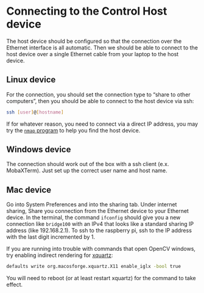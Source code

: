 # Connecting to the Control Host device

The host device should be configured so that the connection over the Ethernet
interface is all automatic. Then we should be able to connect to the host device
over a single Ethernet cable from your laptop to the host device.

## Linux device

For the connection, you should set the connection type to “share to other computers”,
then you should be able to connect to the host device via ssh:

```bash
ssh [user]@[hostname]
```

If for whatever reason, you need to connect via a direct IP address, you may try
the [`nmap` program](https://nmap.org/) to help you find the host device.

## Windows device

The connection should work out of the box with a ssh client (e.x. MobaXTerm). Just
set up the correct user name and host name.

## Mac device

Go into System Preferences and into the sharing tab. Under internet sharing,
Share you connection from the Ethernet device to your Ethernet device. In the
terminal, the command `ifconfig` should give you a new connection like
`bridge100` with an IPv4 that looks like a standard sharing IP address (like
192.168.2.1). To ssh to the raspberry pi, ssh to the IP address with the last
digit incremented by 1.

If you are running into trouble with commands that open OpenCV windows, try
enabling indirect rendering for [xquartz](https://www.xquartz.org/):

```bash
defaults write org.macosforge.xquartz.X11 enable_iglx -bool true
```

You will need to reboot (or at least restart xquartz) for the command to take
effect.
